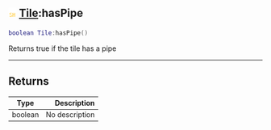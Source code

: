 ## ![shared](../../.gitbook/assets/shared.png) [Tile](./readme/tile.md):hasPipe

```lua
boolean Tile:hasPipe()
```

Returns true if the tile has a pipe

------
## Returns

| Type   | Description |
| ------ | ----------: |
| boolean | No description |

